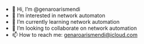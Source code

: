 - 👋 Hi, I’m @genaroarismendi
- 👀 I’m interested in network automaton
- 🌱 I’m currently learning network automation
- 💞️ I’m looking to collaborate on network automation
- 📫 How to reach me: genaroarismendi@icloud.com

<!---
genaroarismendi/genaroarismendi is a ✨ special ✨ repository because its `README.md` (this file) appears on your GitHub profile.
You can click the Preview link to take a look at your changes.
--->
